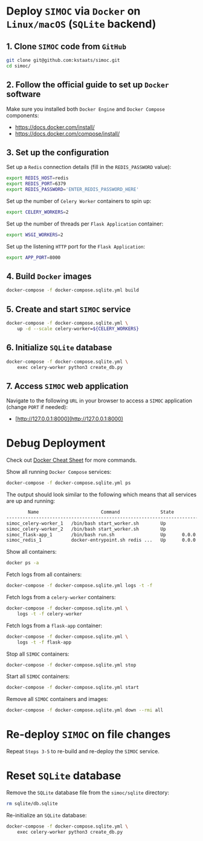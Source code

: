 # Deploy `SIMOC` via `Docker` on `Linux/macOS` (`SQLite` backend)

## 1. Clone `SIMOC` code from `GitHub`
```bash
git clone git@github.com:kstaats/simoc.git
cd simoc/
```

## 2. Follow the official guide to set up `Docker` software

Make sure you installed both `Docker Engine` and `Docker Compose` components:
- https://docs.docker.com/install/
- https://docs.docker.com/compose/install/

## 3. Set up the configuration

Set up a `Redis` connection details (fill in the `REDIS_PASSWORD` value):
```bash
export REDIS_HOST=redis
export REDIS_PORT=6379
export REDIS_PASSWORD='ENTER_REDIS_PASSWORD_HERE'
```

Set up the number of `Celery Worker` containers to spin up:
```bash
export CELERY_WORKERS=2
```

Set up the number of threads per `Flask Application` container:
```bash
export WSGI_WORKERS=2
```

Set up the listening `HTTP` port for the `Flask Application`:
```bash
export APP_PORT=8000
```

## 4. Build `Docker` images
```bash
docker-compose -f docker-compose.sqlite.yml build
```

## 5. Create and start `SIMOC` service
```bash
docker-compose -f docker-compose.sqlite.yml \
    up -d --scale celery-worker=${CELERY_WORKERS}
```

## 6. Initialize `SQLite` database
```bash
docker-compose -f docker-compose.sqlite.yml \
    exec celery-worker python3 create_db.py
```

## 7. Access `SIMOC` web application
Navigate to the following `URL` in your browser to access a `SIMOC` application (change `PORT` if needed):
- [http://127.0.0.1:8000](http://127.0.0.1:8000)

# Debug Deployment
Check out [Docker Cheat Sheet](https://github.com/wsargent/docker-cheat-sheet) for more commands.

Show all running `Docker Compose` services:

```bash
docker-compose -f docker-compose.sqlite.yml ps
```

The output should look similar to the following which means that all services are up and running:
```bash
        Name                       Command               State           Ports
---------------------------------------------------------------------------------------
simoc_celery-worker_1   /bin/bash start_worker.sh        Up
simoc_celery-worker_2   /bin/bash start_worker.sh        Up
simoc_flask-app_1       /bin/bash run.sh                 Up      0.0.0.0:8000->8000/tcp
simoc_redis_1           docker-entrypoint.sh redis ...   Up      0.0.0.0:6379->6379/tcp
```

Show all containers:
```bash
docker ps -a
```

Fetch logs from all containers:
```bash
docker-compose -f docker-compose.sqlite.yml logs -t -f
```

Fetch logs from a `celery-worker` containers:
```bash
docker-compose -f docker-compose.sqlite.yml \
    logs -t -f celery-worker
```

Fetch logs from a `flask-app` container:
```bash
docker-compose -f docker-compose.sqlite.yml \
    logs -t -f flask-app
```

Stop all `SIMOC` containers:
```bash
docker-compose -f docker-compose.sqlite.yml stop
```

Start all `SIMOC` containers:
```bash
docker-compose -f docker-compose.sqlite.yml start
```

Remove all `SIMOC` containers and images:
```bash
docker-compose -f docker-compose.sqlite.yml down --rmi all
```

# Re-deploy `SIMOC` on file changes

Repeat `Steps 3-5` to re-build and re-deploy the `SIMOC` service.

# Reset `SQLite` database

Remove the `SQLite` database file from the `simoc/sqlite` directory:
```bash
rm sqlite/db.sqlite
```

Re-initialize an `SQLite` database:
```bash
docker-compose -f docker-compose.sqlite.yml \
    exec celery-worker python3 create_db.py
```
